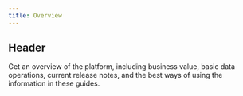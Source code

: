 ```yaml
---
title: Overview
---
```

## Header
Get an overview of the platform, including business value, basic data operations, current release notes, and the best ways of using the information in these guides.
